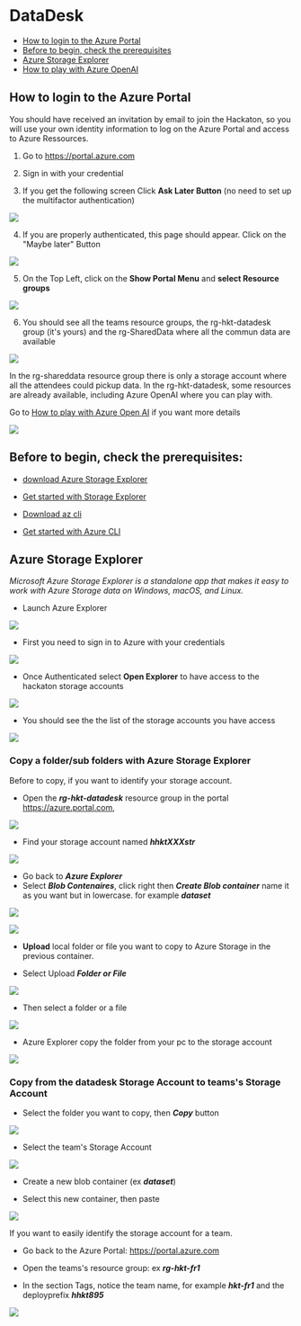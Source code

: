 # DataDesk

- [How to login to the Azure Portal](./readme.md#how-to-login-to-the-azure-portal)
- [Before to begin, check the prerequisites](./readme.md#before-to-begin-check-the-prerequisites)
- [Azure Storage Explorer](./readme.md#azure-storage-explorer)
- [How to play with Azure OpenAI](../Attendees/readme.md#how-to-play-with-azure-open-ai)

## How to login to the Azure Portal

You should have received an invitation by email to join the Hackaton, so you will use your own identity information to log on the Azure Portal and access to Azure Ressources.

1. Go to https://portal.azure.com

2. Sign in with your credential

3. If you get the following screen Click **Ask Later Button** (no need to set up the multifactor authentication)

![](./Pictures/Login2.png)

4. If you are properly authenticated, this page should appear. Click on the "Maybe later" Button

![](./Pictures/Portal1.png)


 5. On the Top Left, click on the **Show Portal Menu** and **select Resource groups**

![](./Pictures/Portal2.png)

6. You should see all the teams resource groups, the rg-hkt-datadesk group (it's yours) and the rg-SharedData where all the commun data are available

![](./Pictures/Portal3.png)

In the rg-shareddata resource group there is only a storage account where all the attendees could pickup data.
In the rg-hkt-datadesk, some resources are already available, including Azure OpenAI where you can play with.

Go to [How to play with Azure Open AI](../Attendees/readme.md#how-to-play-with-azure-open-ai) if you want more details



![](./Pictures/Portal4.png)

## Before to begin, check the prerequisites:

- [ download Azure Storage Explorer](https://azure.microsoft.com/en-us/products/storage/storage-explorer/)

- [Get started with Storage Explorer](https://learn.microsoft.com/en-us/azure/vs-azure-tools-storage-manage-with-storage-explorer?tabs=windows)

- [Download az cli](https://learn.microsoft.com/en-us/cli/azure/install-azure-cli)

- [Get started with Azure CLI](https://learn.microsoft.com/en-us/cli/azure/get-started-with-azure-cli)


## Azure Storage Explorer

*Microsoft Azure Storage Explorer is a standalone app that makes it easy to work with Azure Storage data on Windows, macOS, and Linux.*

- Launch Azure Explorer

![](./Pictures/Explorer1.png)

- First you need to sign in to Azure with your credentials

![](./Pictures/Explorer2.png)

- Once Authenticated select **Open Explorer** to have access to the hackaton storage accounts

![](./Pictures/Explorer3.png)

- You should see the the list of the storage accounts you have access

![](./Pictures/Explorer4.png)



### Copy a folder/sub folders with Azure Storage Explorer

Before to copy, if you want to identify your storage account.

- Open the ***rg-hkt-datadesk*** resource group in the portal https://azure.portal.com,

![](./Pictures/CopyFile1.png)

- Find your storage account named ***hhktXXXstr***

![](./Pictures/CopyFile2.png)
 

- Go back to ***Azure Explorer***
- Select ***Blob Contenaires***, click right  then ***Create Blob container***
name it as you want but in lowercase. for example ***dataset***

![](./Pictures/CopyFile5.png)

![](./Pictures/CopyFile6.png)

- **Upload** local folder or file you want to copy to Azure Storage in the previous container.

- Select Upload ***Folder or File*** 

![](./Pictures/Explorer6.png)
    
- Then select a folder or a file

![](./Pictures/Explorer7.png)

- Azure Explorer copy the folder from  your pc to the storage account

![](./Pictures/Explorer8.png)


 
 ### Copy from the datadesk Storage Account to teams's Storage Account

-  Select the folder you want to copy, then ***Copy*** button 

![](./Pictures/Explorer9.png)

- Select the team's Storage Account

![](./Pictures/Explorer10.png)

- Create a new blob container (ex ***dataset***)

- Select this new container, then paste

![](./Pictures/Explorer11.png)


If you want to easily identify the storage account for a team. 
- Go back to the Azure Portal: https://portal.azure.com

- Open the teams's resource group: ex ***rg-hkt-fr1***

- In the section Tags, notice  the team name,  for example ***hkt-fr1*** and the deployprefix ***hhkt895***

![](./Pictures/CopyFile3.png)
